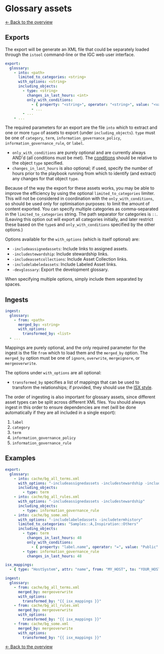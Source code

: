 # Glossary assets

[<- Back to the overview](../README.md)

## Exports

The export will be generate an XML file that could be separately loaded through the `istool` command-line or the IGC web user interface.

```yml
export:
  glossary:
    - into: <path>
      limited_to_categories: <string>
      with_options: <string>
      including_objects:
        - type: <string>
          changes_in_last_hours: <int>
          only_with_conditions:
            - { property: "<string>", operator: "<string>", value: "<value>" }
            - ...
        - ...
    - ...
```

The required parameters for an export are the file `into` which to extract and one or more `type` of assets to export (under `including_objects`). `type` must be one of `category`, `term`, `information_governance_policy`, `information_governance_rule`, or `label`.

- `only_with_conditions` are purely optional and are currently always AND'd (all conditions must be met). The [conditions](conditions.md) should be relative to the object `type` specified.
- `changes_in_last_hours` is also optional; if used, specify the number of hours prior to the playbook running from which to identify (and extract) any changes for that object `type`.

Because of the way the export for these assets works, you may be able to improve the efficiency by using the optional `limited_to_categories` limiter. This will not be considered in coordination with the `only_with_conditions`, so should be used only for optimisation purposes: to limit the amount of content exported. You can specify multiple categories as comma-separated in the `limited_to_categories` string. The path separator for categories is `::`. (Leaving this option out will export all categories initially, and later restrict these based on the `type`s and `only_with_conditions` specified by the other options.)

Options available for the `with_options` (which is itself optional) are:

- `-includeassignedassets`: Include links to assigned assets.
- `-includestewardship`: Include stewardship links.
- `-includeassetcollections`: Include Asset Collection links.
- `-includelabeledassets`: Include Labeled Asset links.
- `-devglossary`: Export the development glossary.

When specifying multiple options, simply include them separated by spaces.

## Ingests

```yml
ingest:
  glossary:
    - from: <path>
      merged_by: <string>
      with_options:
        transformed_by: <list>
  - ...
```

Mappings are purely optional, and the only required parameter for the ingest is the file `from` which to load them and the `merged_by` option. The `merged_by` option must be one of `ignore`, `overwrite`, `mergeignore`, or `mergeoverwrite`.

The options under `with_options` are all optional:

- `transformed_by` specifies a list of mappings that can be used to transform the relationships; if provided, they should use the [ISX style](mappings.md#isx-style).

The order of ingesting is also important for glossary assets, since different asset types can be split across different XML files. You should always ingest in this order to ensure dependencies are met (will be done automatically if they are all included in a single export):

1. `label`
1. `category`
1. `term`
1. `information_governance_policy`
1. `information_governance_rule`

## Examples

```yml
export:
  glossary:
    - into: cache/bg_all_terms.xml
      with_options: "-includeassignedassets -includestewardship -includeassetcollections -includelabeledassets -devglossary"
      including_objects:
        - type: term
    - into: cache/bg_all_rules.xml
      with_options: "-includeassignedassets -includestewardship"
      including_objects:
        - type: information_governance_rule
    - into: cache/bg_some.xml
      with_options: "-includelabeledassets -includetermhistory"
      limited_to_categories: "Samples::A,Inspiration::Others"
      including_objects:
        - type: term
          changes_in_last_hours: 48
          only_with_conditions:
            - { property: "label.name", operator: "=", value: "Public" }
        - type: information_governance_rule
          changes_in_last_hours: 48

isx_mappings:
  - { type: "HostSystem", attr: "name", from: "MY_HOST", to: "YOUR_HOST" }

ingest:
  glossary:
    - from: cache/bg_all_terms.xml
      merged_by: mergeoverwrite
      with_options:
        transformed_by: "{{ isx_mappings }}"
    - from: cache/bg_all_rules.xml
      merged_by: mergeoverwrite
      with_options:
        transformed_by: "{{ isx_mappings }}"
    - from: cache/bg_some.xml
      merged_by: mergeoverwrite
      with_options:
        transformed_by: "{{ isx_mappings }}"
```

[<- Back to the overview](../README.md)
